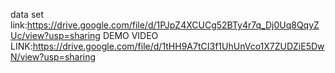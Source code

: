 data set link:https://drive.google.com/file/d/1PJpZ4XCUCg52BTy4r7q_Dj0Uq8QqyZUc/view?usp=sharing
DEMO VIDEO LINK:https://drive.google.com/file/d/1tHH9A7tCI3f1UhUnVco1X7ZUDZiE5DwN/view?usp=sharing
